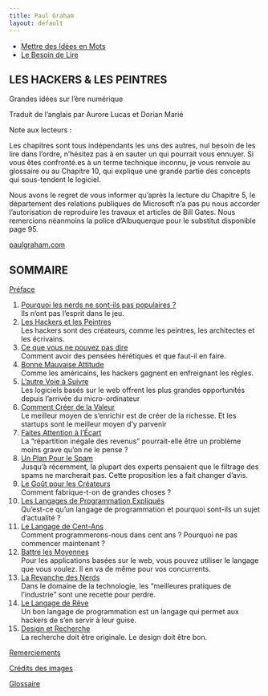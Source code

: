 ```yaml
---
title: Paul Graham
layout: default
---
```


* [Mettre des Idées en Mots](mots)
* [Le Besoin de Lire](lire)

## LES HACKERS & LES PEINTRES

Grandes idées sur l’ère numérique

Traduit de l’anglais par Aurore Lucas et Dorian Marié

Note aux lecteurs :

Les chapitres sont tous indépendants les uns des autres, nul besoin de
les lire dans l’ordre, n’hésitez pas à en sauter un qui pourrait vous
ennuyer. Si vous êtes confronté.es à un terme technique inconnu, je vous
renvoie au glossaire ou au Chapitre 10, qui explique une grande partie
des concepts qui sous-tendent le logiciel.

Nous avons le regret de vous informer qu’après la lecture du Chapitre 5,
le département des relations publiques de Microsoft n’a pas pu nous
accorder l’autorisation de reproduire les travaux et articles de Bill
Gates. Nous remercions néanmoins la police d’Albuquerque pour le
substitut disponible page 95.

[paulgraham.com](https://paulgraham.com)

## SOMMAIRE

[Préface](preface)

1.  [Pourquoi les nerds ne sont-ils pas populaires ?](nerds)<br> Ils
    n’ont pas l’esprit dans le jeu.
2.  [Les Hackers et les Peintres](hp)<br>Les hackers sont des créateurs,
    comme les peintres, les architectes et les écrivains.
3.  [Ce que vous ne pouvez pas dire](dire)<br>Comment avoir des pensées
    hérétiques et que faut-il en faire.
4.  [Bonne Mauvaise Attitude](attitude)<br>Comme les américains, les
    hackers gagnent en enfreignant les règles.
5.  [L’autre Voie à Suivre](voie)<br>Les logiciels basés sur le web
    offrent les plus grandes opportunités depuis l’arrivée du
    micro-ordinateur
6.  [Comment Créer de la Valeur](valeur)<br>Le meilleur moyen de
    s’enrichir est de créer de la richesse. Et les startups sont le
    meilleur moyen d’y parvenir
7.  [Faites Attention à l’Écart](ecart)<br>La “répartition inégale des
    revenus” pourrait-elle être un problème moins grave qu’on ne le
    pense ?
8.  [Un Plan Pour le Spam](spam)<br>Jusqu’à récemment, la plupart des
    experts pensaient que le filtrage des spams ne marcherait pas. Cette
    proposition les a fait changer d’avis.
9.  [Le Goût pour les Créateurs](gout)<br>Comment fabrique-t-on de
    grandes choses ?
10. [Les Langages de Programmation Expliqués](langages)<br>Qu’est-ce
    qu’un langage de programmation et pourquoi sont-ils un sujet
    d’actualité ?
11. [Le Langage de Cent-Ans](cent)<br>Comment programmerons-nous dans
    cent ans ? Pourquoi ne pas commencer maintenant ?
12. [Battre les Moyennes](moyenne)<br>Pour les applications basées sur
    le web, vous pouvez utiliser le langage que vous voulez. Il en va de
    même pour vos concurrents.
13. [La Revanche des Nerds](revanche)<br>Dans le domaine de la
    technologie, les “meilleures pratiques de l’industrie” sont une
    recette pour perdre.
14. [Le Langage de Rêve](reve)<br>Un bon langage de programmation est un
    langage qui permet aux hackers de s’en servir à leur guise.
15. [Design et Recherche](dr)<br>La recherche doit être originale. Le
    design doit être bon.

[Remerciements](remerciements)

[Crédits des images](credits)

[Glossaire](glossaire)
